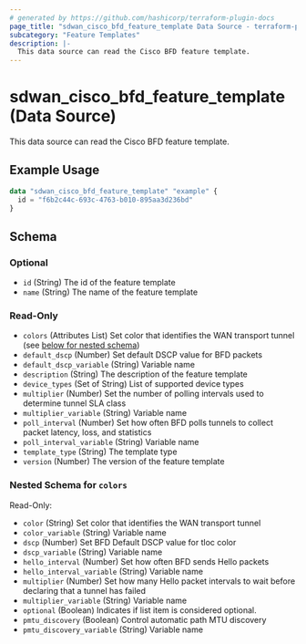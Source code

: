 ```yaml
---
# generated by https://github.com/hashicorp/terraform-plugin-docs
page_title: "sdwan_cisco_bfd_feature_template Data Source - terraform-provider-sdwan"
subcategory: "Feature Templates"
description: |-
  This data source can read the Cisco BFD feature template.
---
```


# sdwan_cisco_bfd_feature_template (Data Source)

This data source can read the Cisco BFD feature template.

## Example Usage

```terraform
data "sdwan_cisco_bfd_feature_template" "example" {
  id = "f6b2c44c-693c-4763-b010-895aa3d236bd"
}
```

<!-- schema generated by tfplugindocs -->
## Schema

### Optional

- `id` (String) The id of the feature template
- `name` (String) The name of the feature template

### Read-Only

- `colors` (Attributes List) Set color that identifies the WAN transport tunnel (see [below for nested schema](#nestedatt--colors))
- `default_dscp` (Number) Set default DSCP value for BFD packets
- `default_dscp_variable` (String) Variable name
- `description` (String) The description of the feature template
- `device_types` (Set of String) List of supported device types
- `multiplier` (Number) Set the number of polling intervals used to determine tunnel SLA class
- `multiplier_variable` (String) Variable name
- `poll_interval` (Number) Set how often BFD polls tunnels to collect packet latency, loss, and statistics
- `poll_interval_variable` (String) Variable name
- `template_type` (String) The template type
- `version` (Number) The version of the feature template

<a id="nestedatt--colors"></a>
### Nested Schema for `colors`

Read-Only:

- `color` (String) Set color that identifies the WAN transport tunnel
- `color_variable` (String) Variable name
- `dscp` (Number) Set BFD Default DSCP value for tloc color
- `dscp_variable` (String) Variable name
- `hello_interval` (Number) Set how often BFD sends Hello packets
- `hello_interval_variable` (String) Variable name
- `multiplier` (Number) Set how many Hello packet intervals to wait before declaring that a tunnel has failed
- `multiplier_variable` (String) Variable name
- `optional` (Boolean) Indicates if list item is considered optional.
- `pmtu_discovery` (Boolean) Control automatic path MTU discovery
- `pmtu_discovery_variable` (String) Variable name
